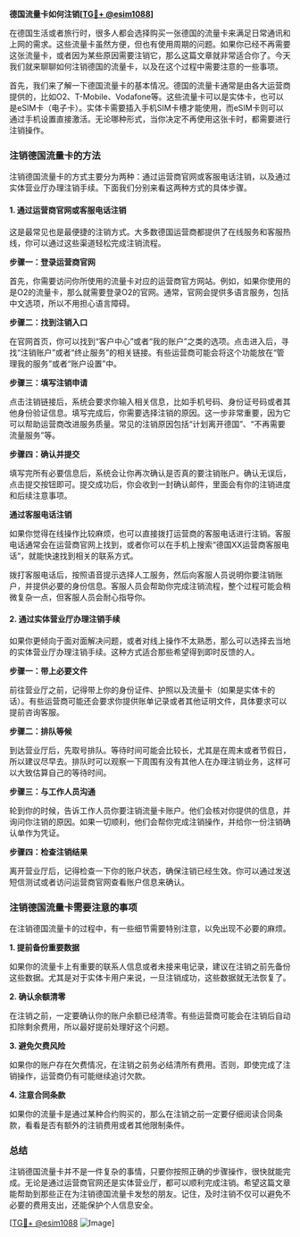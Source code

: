 **德国流量卡如何注销[[TG💪+ @esim1088](https://t.me/s/esim1088)]**

在德国生活或者旅行时，很多人都会选择购买一张德国的流量卡来满足日常通讯和上网的需求。这些流量卡虽然方便，但也有使用周期的问题。如果你已经不再需要这张流量卡，或者因为某些原因需要注销它，那么这篇文章就非常适合你了。今天我们就来聊聊如何注销德国的流量卡，以及在这个过程中需要注意的一些事项。

首先，我们来了解一下德国流量卡的基本情况。德国的流量卡通常是由各大运营商提供的，比如O2、T-Mobile、Vodafone等。这些流量卡可以是实体卡，也可以是eSIM卡（电子卡）。实体卡需要插入手机SIM卡槽才能使用，而eSIM卡则可以通过手机设置直接激活。无论哪种形式，当你决定不再使用这张卡时，都需要进行注销操作。

### 注销德国流量卡的方法

注销德国流量卡的方式主要分为两种：通过运营商官网或客服电话注销，以及通过实体营业厅办理注销手续。下面我们分别来看这两种方式的具体步骤。

#### 1. 通过运营商官网或客服电话注销

这是最常见也是最便捷的注销方式。大多数德国运营商都提供了在线服务和客服热线，你可以通过这些渠道轻松完成注销流程。

**步骤一：登录运营商官网**

首先，你需要访问你所使用的流量卡对应的运营商官方网站。例如，如果你使用的是O2的流量卡，那么就需要登录O2的官网。通常，官网会提供多语言服务，包括中文选项，所以不用担心语言障碍。

**步骤二：找到注销入口**

在官网首页，你可以找到“客户中心”或者“我的账户”之类的选项。点击进入后，寻找“注销账户”或者“终止服务”的相关链接。有些运营商可能会将这个功能放在“管理我的服务”或者“账户设置”中。

**步骤三：填写注销申请**

点击注销链接后，系统会要求你输入相关信息，比如手机号码、身份证号码或者其他身份验证信息。填写完成后，你需要选择注销的原因。这一步非常重要，因为它可以帮助运营商改进服务质量。常见的注销原因包括“计划离开德国”、“不再需要流量服务”等。

**步骤四：确认并提交**

填写完所有必要信息后，系统会让你再次确认是否真的要注销账户。确认无误后，点击提交按钮即可。提交成功后，你会收到一封确认邮件，里面会有你的注销进度和后续注意事项。

**通过客服电话注销**

如果你觉得在线操作比较麻烦，也可以直接拨打运营商的客服电话进行注销。客服电话通常会在运营商官网上找到，或者你可以在手机上搜索“德国XX运营商客服电话”，就能快速找到相关的联系方式。

拨打客服电话后，按照语音提示选择人工服务，然后向客服人员说明你要注销账户，并提供必要的身份信息。客服人员会帮助你完成注销流程，整个过程可能会稍微复杂一点，但客服人员会耐心指导你。

#### 2. 通过实体营业厅办理注销手续

如果你更倾向于面对面解决问题，或者对线上操作不太熟悉，那么可以选择去当地的实体营业厅办理注销手续。这种方式适合那些希望得到即时反馈的人。

**步骤一：带上必要文件**

前往营业厅之前，记得带上你的身份证件、护照以及流量卡（如果是实体卡的话）。有些运营商可能还会要求你提供账单记录或者其他证明文件，具体要求可以提前咨询客服。

**步骤二：排队等候**

到达营业厅后，先取号排队。等待时间可能会比较长，尤其是在周末或者节假日，所以建议尽早去。排队时可以观察一下周围有没有其他人在办理注销业务，这样可以大致估算自己的等待时间。

**步骤三：与工作人员沟通**

轮到你的时候，告诉工作人员你要注销流量卡账户。他们会核对你提供的信息，并询问你注销的原因。如果一切顺利，他们会帮你完成注销操作，并给你一份注销确认单作为凭证。

**步骤四：检查注销结果**

离开营业厅后，记得检查一下你的账户状态，确保注销已经生效。你可以通过发送短信测试或者访问运营商官网查看账户信息来确认。

### 注销德国流量卡需要注意的事项

在注销德国流量卡的过程中，有一些细节需要特别注意，以免出现不必要的麻烦。

**1. 提前备份重要数据**

如果你的流量卡上有重要的联系人信息或者未接来电记录，建议在注销之前先备份这些数据。尤其是对于实体卡用户来说，一旦注销成功，这些数据就无法恢复了。

**2. 确认余额清零**

在注销之前，一定要确认你的账户余额已经清零。有些运营商可能会在注销后自动扣除剩余费用，所以最好提前处理好这个问题。

**3. 避免欠费风险**

如果你的账户存在欠费情况，在注销之前务必结清所有费用。否则，即使完成了注销操作，运营商仍有可能继续追讨欠款。

**4. 注意合同条款**

如果你的流量卡是通过某种合约购买的，那么在注销之前一定要仔细阅读合同条款，看看是否有额外的注销费用或者其他限制条件。

### 总结

注销德国流量卡并不是一件复杂的事情，只要你按照正确的步骤操作，很快就能完成。无论是通过运营商官网还是实体营业厅，都可以顺利完成注销。希望这篇文章能帮助到那些正在为注销德国流量卡发愁的朋友。记住，及时注销不仅可以避免不必要的费用支出，还能保护个人信息安全。

[[TG💪+ @esim1088](https://t.me/s/esim1088) ![Image](https://i.postimg.cc/4NQfJmqS/Snipaste-2025-05-13-00-14-12.png)]